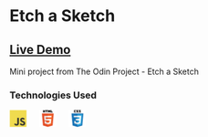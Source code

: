 # Etch a Sketch

## [Live Demo](https://qsoftin.github.io/Etch-a-Sketch/)

 Mini project from The Odin Project - Etch a Sketch

### Technologies Used 

<img src="https://raw.githubusercontent.com/devicons/devicon/master/icons/javascript/javascript-original.svg" alt="javascript" width="30" height="30"/> &emsp; <img src="https://raw.githubusercontent.com/devicons/devicon/master/icons/html5/html5-original-wordmark.svg" alt="html5" width="30" height="30"/> &emsp; <img src="https://raw.githubusercontent.com/devicons/devicon/master/icons/css3/css3-original-wordmark.svg" alt="css3" width="30" height="30"/>
